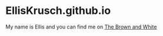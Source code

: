 # EllisKrusch.github.io

My name is Ellis and you can find me on [The Brown and White](https://thebrownandwhite.com/author/erk623/)

